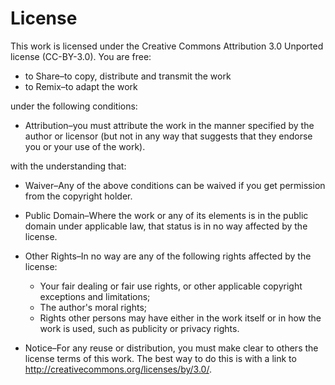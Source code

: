 # License

This work is licensed under the Creative Commons Attribution 3.0
Unported license (CC-BY-3.0).  You are free:

*   to Share–to copy, distribute and transmit the work
*   to Remix–to adapt the work

under the following conditions:

*   Attribution–you must attribute the work in the manner
    specified by the author or licensor (but not in any way that
    suggests that they endorse you or your use of the work).

with the understanding that:

*   Waiver–Any of the above conditions can be waived if you get
    permission from the copyright holder.

*   Public Domain–Where the work or any of its elements is in
    the public domain under applicable law, that status is in no way
    affected by the license.

*   Other Rights–In no way are any of the following rights
    affected by the license:
    *   Your fair dealing or fair use rights, or other applicable
        copyright exceptions and limitations;
    *   The author's moral rights;
    *   Rights other persons may have either in the work itself or
        in how the work is used, such as publicity or privacy rights.

*   Notice–For any reuse or distribution, you must make clear to
    others the license terms of this work. The best way to do this is
    with a link to <http://creativecommons.org/licenses/by/3.0/>.
